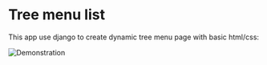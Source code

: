 # Tree menu list

This app use django to create dynamic tree menu page with basic html/css:

![Demonstration](https://github.com/amrylnikov/django_tree_menu/blob/main/demonstration.png?raw=true)